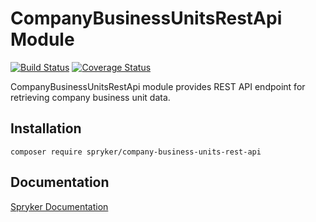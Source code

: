 # CompanyBusinessUnitsRestApi Module
[![Build Status](https://travis-ci.org/spryker/company-business-units-rest-api.svg)](https://travis-ci.org/spryker/company-business-units-rest-api)
[![Coverage Status](https://coveralls.io/repos/github/spryker/company-business-units-rest-api/badge.svg)](https://coveralls.io/github/spryker/company-business-units-rest-api)

CompanyBusinessUnitsRestApi module provides REST API endpoint for retrieving company business unit data.

## Installation

```
composer require spryker/company-business-units-rest-api
```

## Documentation

[Spryker Documentation](https://academy.spryker.com/developing_with_spryker/module_guide/modules.html)
